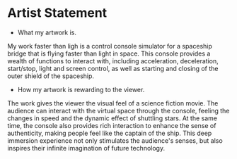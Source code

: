 # Artist Statement

- What my artwork is.

My work faster than ligh is a control console simulator for a spaceship bridge that is flying faster than light in space. This console provides a wealth of functions to interact with, including acceleration, deceleration, start/stop, light and screen control, as well as starting and closing of the outer shield of the spaceship.

- How my artwork is rewarding to the viewer.

The work gives the viewer the visual feel of a science fiction movie. The audience can interact with the virtual space through the console, feeling the changes in speed and the dynamic effect of shuttling stars. At the same time, the console also provides rich interaction to enhance the sense of authenticity, making people feel like the captain of the ship. This deep immersion experience not only stimulates the audience's senses, but also inspires their infinite imagination of future technology.